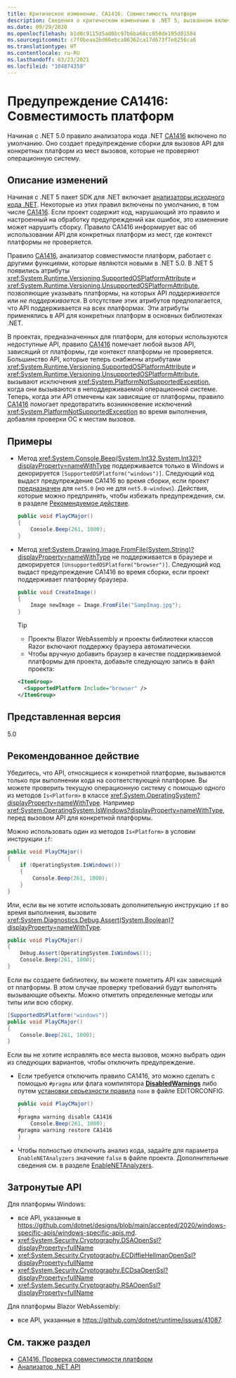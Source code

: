 ```yaml
---
title: Критическое изменение. CA1416. Совместимость платформ
description: Сведения о критическом изменении в .NET 5, вызванном включением правила анализа кода CA1416.
ms.date: 09/29/2020
ms.openlocfilehash: b1d8c9115d5ad0bc97b6ba68cc058de195d01584
ms.sourcegitcommit: c7f0beaa2bd66ebca86362ca17d673f7e8256ca6
ms.translationtype: HT
ms.contentlocale: ru-RU
ms.lasthandoff: 03/23/2021
ms.locfileid: "104874359"
---
```

# <a name="warning-ca1416-platform-compatibility"></a>Предупреждение CA1416: Совместимость платформ

Начиная с .NET 5.0 правило анализатора кода .NET [CA1416](/visualstudio/code-quality/ca1416) включено по умолчанию. Оно создает предупреждение сборки для вызовов API для конкретных платформ из мест вызовов, которые не проверяют операционную систему.

## <a name="change-description"></a>Описание изменений

Начиная с .NET 5 пакет SDK для .NET включает [анализаторы исходного кода .NET](../../../../fundamentals/code-analysis/overview.md). Некоторые из этих правил включены по умолчанию, в том числе [CA1416](/visualstudio/code-quality/ca1416). Если проект содержит код, нарушающий это правило и настроенный на обработку предупреждений как ошибок, это изменение может нарушить сборку. Правило CA1416 информирует вас об использовании API для конкретных платформ из мест, где контекст платформы не проверяется.

Правило [CA1416](/visualstudio/code-quality/ca1416), анализатор совместимости платформ, работает с другими функциями, которые являются новыми в .NET 5.0. В .NET 5 появились атрибуты <xref:System.Runtime.Versioning.SupportedOSPlatformAttribute> и <xref:System.Runtime.Versioning.UnsupportedOSPlatformAttribute>, позволяющие указывать платформы, на которых API *поддерживается* или *не поддерживается*. В отсутствие этих атрибутов предполагается, что API поддерживается на всех платформах. Эти атрибуты применялись в API для конкретных платформ в основных библиотеках .NET.

В проектах, предназначенных для платформ, для которых используются недоступные API, правило [CA1416](/visualstudio/code-quality/ca1416) помечает любой вызов API, зависящий от платформы, где контекст платформы не проверяется. Большинство API, которые теперь снабжены атрибутами <xref:System.Runtime.Versioning.SupportedOSPlatformAttribute> и <xref:System.Runtime.Versioning.UnsupportedOSPlatformAttribute>, вызывают исключения <xref:System.PlatformNotSupportedException>, когда они вызываются в неподдерживаемой операционной системе. Теперь, когда эти API отмечены как зависящие от платформы, правило [CA1416](/visualstudio/code-quality/ca1416) помогает предотвратить возникновение исключений <xref:System.PlatformNotSupportedException> во время выполнения, добавляя проверки ОС к местам вызовов.

## <a name="examples"></a>Примеры

- Метод <xref:System.Console.Beep(System.Int32,System.Int32)?displayProperty=nameWithType> поддерживается только в Windows и декорируется `[SupportedOSPlatform("windows")]`. Следующий код выдаст предупреждение CA1416 во время сборки, если проект [предназначен](../../../../standard/frameworks.md) для `net5.0` (но не для `net5.0-windows`). Действия, которые можно предпринять, чтобы избежать предупреждения, см. в разделе [Рекомендуемое действие](#recommended-action).

  ```csharp
  public void PlayCMajor()
  {
      Console.Beep(261, 1000);
  }
  ```

- Метод <xref:System.Drawing.Image.FromFile(System.String)?displayProperty=nameWithType> не поддерживается в браузере и декорируется `[UnsupportedOSPlatform("browser")]`. Следующий код выдаст предупреждение CA1416 во время сборки, если проект поддерживает платформу браузера.

  ```csharp
  public void CreateImage()
  {
      Image newImage = Image.FromFile("SampImag.jpg");
  }
  ```

  > [!TIP]
  >
  > - Проекты Blazor WebAssembly и проекты библиотеки классов Razor включают поддержку браузера автоматически.
  > - Чтобы вручную добавить браузер в качестве поддерживаемой платформы для проекта, добавьте следующую запись в файл проекта:
  >
  >  ```xml
  >  <ItemGroup>
  >    <SupportedPlatform Include="browser" />
  >  </ItemGroup>
  >  ```

## <a name="version-introduced"></a>Представленная версия

5.0

## <a name="recommended-action"></a>Рекомендованное действие

Убедитесь, что API, относящиеся к конкретной платформе, вызываются только при выполнении кода на соответствующей платформе. Вы можете проверить текущую операционную систему с помощью одного из методов `Is<Platform>` в классе <xref:System.OperatingSystem?displayProperty=nameWithType>. Например <xref:System.OperatingSystem.IsWindows?displayProperty=nameWithType>, перед вызовом API для конкретной платформы.

Можно использовать один из методов `Is<Platform>` в условии инструкции `if`:

```csharp
public void PlayCMajor()
{
    if (OperatingSystem.IsWindows())
    {
        Console.Beep(261, 1000);
    }
}
```

Или, если вы не хотите использовать дополнительную инструкцию `if` во время выполнения, вызовите <xref:System.Diagnostics.Debug.Assert(System.Boolean)?displayProperty=nameWithType>.

```csharp
public void PlayCMajor()
{
    Debug.Assert(OperatingSystem.IsWindows());
    Console.Beep(261, 1000);
}
```

Если вы создаете библиотеку, вы можете пометить API как зависящий от платформы. В этом случае проверку требований будут выполнять вызывающие объекты. Можно отметить определенные методы или типы или всю сборку.

```csharp
[SupportedOSPlatform("windows")]
public void PlayCMajor()
{
    Console.Beep(261, 1000);
}
```

Если вы не хотите исправлять все места вызовов, можно выбрать один из следующих вариантов, чтобы отключить предупреждение.

- Если требуется отключить правило CA1416, это можно сделать с помощью `#pragma` или флага компилятора [**DisabledWarnings**](../../../../csharp/language-reference/compiler-options/errors-warnings.md#disabledwarnings) либо путем [установки серьезности правила](../../../../fundamentals/code-analysis/configuration-options.md#severity-level) `none` в файле EDITORCONFIG.

  ```csharp
  public void PlayCMajor()
  {
  #pragma warning disable CA1416
      Console.Beep(261, 1000);
  #pragma warning restore CA1416
  }
  ```

- Чтобы полностью отключить анализ кода, задайте для параметра `EnableNETAnalyzers` значение `false` в файле проекта. Дополнительные сведения см. в разделе [EnableNETAnalyzers](../../../project-sdk/msbuild-props.md#enablenetanalyzers).

## <a name="affected-apis"></a>Затронутые API

Для платформы Windows:

- все API, указанные в <https://github.com/dotnet/designs/blob/main/accepted/2020/windows-specific-apis/windows-specific-apis.md>.
- <xref:System.Security.Cryptography.DSAOpenSsl?displayProperty=fullName>
- <xref:System.Security.Cryptography.ECDiffieHellmanOpenSsl?displayProperty=fullName>
- <xref:System.Security.Cryptography.ECDsaOpenSsl?displayProperty=fullName>
- <xref:System.Security.Cryptography.RSAOpenSsl?displayProperty=fullName>

Для платформы Blazor WebAssembly:

- все API, указанные в <https://github.com/dotnet/runtime/issues/41087>.

<!--

### Affected APIs

- ``

### Category

- Code analysis
- Core .NET libraries

-->

## <a name="see-also"></a>См. также раздел

- [CA1416. Проверка совместимости платформ](/visualstudio/code-quality/ca1416)
- [Анализатор .NET API](../../../../standard/analyzers/api-analyzer.md)
